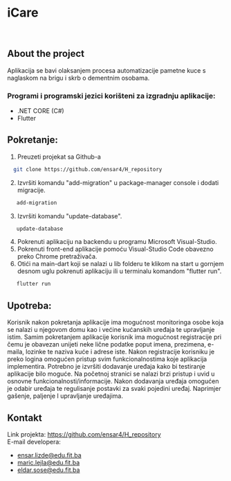 # iCare
<br />

## About the project
Aplikacija se bavi olaksanjem procesa automatizacije pametne kuce s naglaskom na brigu i skrb o dementnim osobama. 

<!-- Programi -->
### Programi i programski jezici korišteni za izgradnju aplikacije:
- .NET CORE (C#)
- Flutter

<!-- Pokretanje -->
## Pokretanje:
1. Preuzeti projekat sa Github-a
 ```sh
   git clone https://github.com/ensar4/H_repository
   ```
2. Izvršiti komandu "add-migration" u package-manager console i dodati migracije.
```sh
   add-migration
   ```
3. Izvršiti komandu "update-database".
```sh
   update-database
   ```
4. Pokrenuti aplikaciju na backendu u programu Microsoft Visual-Studio.
5. Pokrenuti front-end aplikacije pomoću Visual-Studio Code obavezno preko Chrome pretraživača.
6. Otići na main-dart koji se nalazi u lib folderu te klikom na start u gornjem desnom uglu pokrenuti aplikaciju ili u terminalu komandom "flutter run".
```sh
   flutter run
   ```

<!-- upotreba -->
## Upotreba:
Korisnik nakon pokretanja aplikacije ima mogućnost monitoringa osobe koja se nalazi u njegovom domu kao i većine kućanskih uređaja te upravljanje istim.
Samim pokretanjem aplikacije korisnik ima mogućnost registracije pri čemu je obavezan unijeti neke lične podatke poput imena, prezimena, e-maila, lozinke te naziva kuće i adrese iste. Nakon registracije korisniku je preko logina omogućen pristup svim funkcionalnostima koje aplikacija implementira.
Potrebno je izvršiti dodavanje uređaja kako bi testiranje aplikacije bilo moguće. 
Na početnoj stranici se nalazi brzi pristup i uvid u osnovne funkcionalnosti/informacije. 
Nakon dodavanja uređaja omogućen je odabir uređaja te regulisanje postavki za svaki pojedini uređaj. Naprimjer gašenje, paljenje I upravljanje uređajima.  

<!-- kontakt -->
## Kontakt
Link projekta: https://github.com/ensar4/H_repository
<br />
E-mail developera:
<br />
- ensar.lizde@edu.fit.ba
- maric.lejla@edu.fit.ba
- eldar.sose@edu.fit.ba
